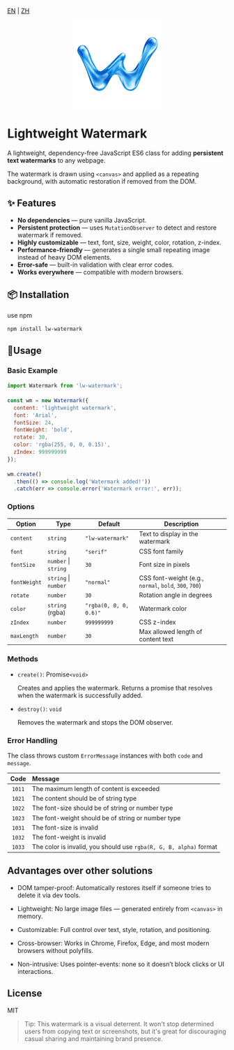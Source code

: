 [EN](https://hotonlion.github.io/lightweight-watermark/) | [ZH](https://hotonlion.github.io/lightweight-watermark/README-ZH.html)



<p align="center">
  <a href="https://hotonlion.github.io/lightweight-watermark/">
    <img src="./static/logo.png" />
  </a>
</p>



# Lightweight Watermark

A lightweight, dependency-free JavaScript ES6 class for adding **persistent text watermarks** to any webpage.  

The watermark is drawn using `<canvas>` and applied as a repeating background, with automatic restoration if removed from the DOM.



## ✨ Features

- **No dependencies** — pure vanilla JavaScript.
- **Persistent protection** — uses `MutationObserver` to detect and restore watermark if removed.
- **Highly customizable** — text, font, size, weight, color, rotation, z-index.
- **Performance-friendly** — generates a single small repeating image instead of heavy DOM elements.
- **Error-safe** — built-in validation with clear error codes.
- **Works everywhere** — compatible with modern browsers.




## 📦 Installation

use npm

```bash
npm install lw-watermark
```



## 🚀Usage

### Basic Example

```js
import Watermark from 'lw-watermark';

const wm = new Watermark({
  content: 'lightweight watermark',
  font: 'Arial',
  fontSize: 24,
  fontWeight: 'bold',
  rotate: 30,
  color: 'rgba(255, 0, 0, 0.15)',
  zIndex: 999999999
});

wm.create()
  .then(() => console.log('Watermark added!'))
  .catch(err => console.error('Watermark error:', err));
```



### Options

| Option       | Type               | Default                | Description                                            |
| ------------ | ------------------ | ---------------------- | ------------------------------------------------------ |
| `content`    | `string`           | `"lw-watermark"`       | Text to display in the watermark                       |
| `font`       | `string`           | `"serif"`              | CSS font family                                        |
| `fontSize`   | `number` \| `string` | `30`                   | Font size in pixels                                    |
| `fontWeight` | `string` \| `number` | `"normal"`             | CSS font-weight (e.g., `normal`, `bold`, `300`, `700`) |
| `rotate`     | `number`           | `30`                   | Rotation angle in degrees                              |
| `color`      | `string` (rgba)    | `"rgba(0, 0, 0, 0.6)"` | Watermark color                                        |
| `zIndex`     | `number`           | `999999999`            | CSS z-index                                            |
| `maxLength`  | `number`           | `30`                   | Max allowed length of content text                     |



### Methods

- `create()`: Promise`<void>`

  Creates and applies the watermark.
  Returns a promise that resolves when the watermark is successfully added.

- `destroy()`: `void`

  Removes the watermark and stops the DOM observer.



### Error Handling

The class throws custom `ErrorMessage` instances with both `code` and `message`.

|  Code  | Message                                                      |
| :----: | :----------------------------------------------------------- |
| `1011` | The maximum length of content is exceeded                    |
| `1021` | The content should be of string type                         |
| `1022` | The font-size should be of string or number type             |
| `1023` | The font-weight should be of string or number type           |
| `1031` | The font-size is invalid                                     |
| `1032` | The font-weight is invalid                                   |
| `1033` | The color is invalid, you should use `rgba(R, G, B, alpha)` format |



## Advantages over other solutions

- DOM tamper-proof: Automatically restores itself if someone tries to delete it via dev tools.

- Lightweight: No large image files — generated entirely from `<canvas>` in memory.

- Customizable: Full control over text, style, rotation, and positioning.

- Cross-browser: Works in Chrome, Firefox, Edge, and most modern browsers without polyfills.

- Non-intrusive: Uses pointer-events: none so it doesn’t block clicks or UI interactions.



## License

MIT

> Tip: This watermark is a visual deterrent. It won't stop determined users from copying text or screenshots, but it's great for discouraging casual sharing and maintaining brand presence.


